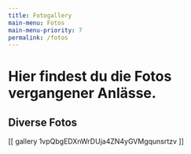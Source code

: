 ```yaml
---
title: Fotogallery
main-menu: Fotos
main-menu-priority: 7
permalink: /fotos
---
```


# Hier findest du die Fotos vergangener Anlässe.

## Diverse Fotos
[[ gallery 1vpQbgEDXnWrDUja4ZN4yGVMgqunsrtzv ]]

